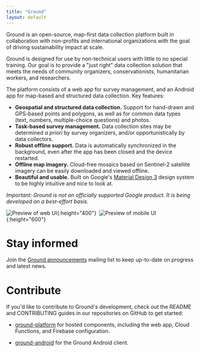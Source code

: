 ```yaml
---
title: "Ground"
layout: default
---
```


Ground is an open-source, map-first data collection platform built in collaboration with non-profits and international organizations with the goal of driving sustainability impact at scale. 

Ground is designed for use by non-technical users with little to no special training. Our goal is to provide a "just right" data collection solution that meets the needs of community organizers, conservationists, humanitarian workers, and researchers.

The platform consists of a web app for survey management, and an Android app for map-based and structured data collection. Key features:

* **Geospatial and structured data collection.** Support for hand-drawn and GPS-based points and polygons, as well as for common data types (text, numbers, multiple-choice questions) and photos.
* **Task-based survey management.** Data collection sites may be determined *a priori* by survey organizers, and/or opportunistically by data collectors.
* **Robust offline support.** Data is automatically synchronized in the background, even after the app has been closed and the device restarted.
* **Offline map imagery.** Cloud-free mosaics based on Sentinel-2 satellite imagery can be easily downloaded and viewed offline.
* **Beautiful and usable.** Built on Google's [Material Design 3](https://m3.material.io/) design system to be highly intuitive and nice to look at.

*Important: Ground is not an officially supported Google product. It is being developed on a best-effort basis.*

![Preview of web UI](/assets/images/web-screenshot.png){:height="400"}&nbsp;&nbsp;![Preview of mobile UI](/assets/images/mobile-screenshot.png){:height="600"}

# Stay informed

Join the
[Ground announcements](https://groups.google.com/g/ground-announcements) mailing list to keep up-to-date on progress and latest news.

# Contribute

If you'd like to contribute to Ground's development, check out the README and CONTRIBUTING guides in our repositories on GitHub to get started: 

*   [ground-platform](https://github.com/google/ground-platform) for hosted components, including the web app, Cloud Functions, and Firebase configuration.

*   [ground-android](https://github.com/google/ground-android) for the Ground Android client.

